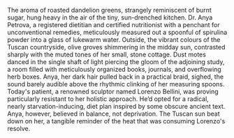 The aroma of roasted dandelion greens, strangely reminiscent of burnt sugar, hung heavy in the air of the tiny, sun-drenched kitchen.  Dr. Anya Petrova, a registered dietitian and certified nutritionist with a penchant for unconventional remedies, meticulously measured out a spoonful of spirulina powder into a glass of lukewarm water.  Outside, the vibrant colours of the Tuscan countryside, olive groves shimmering in the midday sun, contrasted sharply with the muted tones of her small, stone cottage.  Dust motes danced in the single shaft of light piercing the gloom of the adjoining study, a room filled with meticulously organized books, journals, and overflowing herb boxes.  Anya, her dark hair pulled back in a practical braid, sighed, the sound barely audible above the rhythmic clinking of her measuring spoons.  Today's patient, a renowned sculptor named Lorenzo Bellini, was proving particularly resistant to her holistic approach. He’d opted for a radical, nearly starvation-inducing, diet plan inspired by some obscure ancient text.  Anya, however, believed in balance, not deprivation. The Tuscan sun beat down on her, a tangible reminder of the heat that was consuming Lorenzo's resolve.
